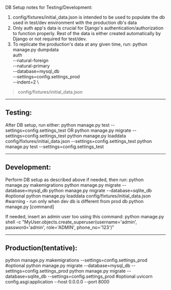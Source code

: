 DB Setup notes for Testing/Development: 
1. config/fixtures/initial_data.json is intended to be used to populate the db used in test/dev environment with the production db's data
2. Only auth app's data is crucial for Django's authentication/authorization to function properly. Rest of the data is either created automatically by Django or not required for test/dev.
3. To replicate the production's data at any given time, run:
   python manage.py dumpdata \
   auth \
  --natural-foreign \
  --natural-primary \
  --database=mysql_db \
  --settings=config.settings_prod \
  --indent=2 \
  > config/fixtures/initial_data.json
-------------------------------------------------------------------------------------------------------------------------------------------------------------------

## Testing:

After DB setup, run either:
python manage.py test --settings=config.settings_test
OR
python manage.py migrate --settings=config.settings_test
python manage.py loaddata config/fixtures/initial_data.json --settings=config.settings_test
python manage.py test --settings=config.settings_test

------------------------------------------------------------------------------------------------------

## Development:

Perform DB setup as described above if needed, then run:
python manage.py makemigrations
python manage.py migrate --database=mysql_db
python manage.py migrate --database=sqlite_db #optional
python manage.py loaddata config/fixtures/initial_data.json #warning - run only when dev db is different from prod db
python manage.py [command]

If needed, insert an admin user too using this command: 
python manage.py shell -c "MyUser.objects.create_superuser(username='admin', password='admin', role='ADMIN', phone_no='123')"

------------------------------------------------------------------------------------------------------

## Production(tentative):

python manage.py makemigrations --settings=config.settings_prod #optional
python manage.py migrate --database=mysql_db --settings=config.settings_prod
python manage.py migrate --database=sqlite_db --settings=config.settings_prod #optional
uvicorn config.asgi:application --host 0.0.0.0 --port 8000
